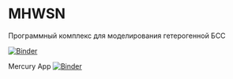 # MHWSN
Программный комплекс для моделирования гетерогенной БСС

[![Binder](https://mybinder.org/badge_logo.svg)](https://mybinder.org/v2/gh/nawar-mh/MHWSN/HEAD?urlpath=%2Fvoila%2Frender%2FSoftware_complex_for_simulation_of_heterogeneous_WSN.ipynb)


Mercury App
[![Binder](https://mybinder.org/badge_logo.svg)](https://mybinder.org/v2/gh/nawar-mh/MHWSN/main?labpath=HWSN_WEB_MERCURY.ipynb)
